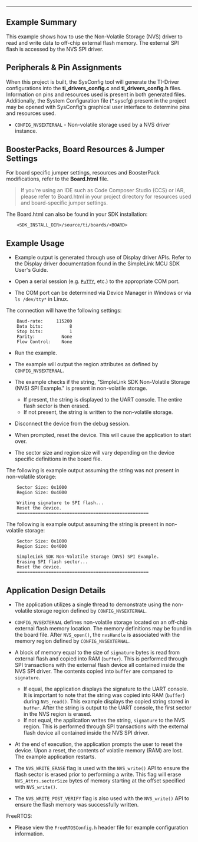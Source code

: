 ---
## Example Summary

This example shows how to use the Non-Volatile Storage (NVS) driver
to read and write data to off-chip external flash memory. The external SPI
flash is accessed by the NVS SPI driver.

## Peripherals & Pin Assignments

When this project is built, the SysConfig tool will generate the TI-Driver
configurations into the __ti_drivers_config.c__ and __ti_drivers_config.h__
files. Information on pins and resources used is present in both generated
files. Additionally, the System Configuration file (\*.syscfg) present in the
project may be opened with SysConfig's graphical user interface to determine
pins and resources used.

* `CONFIG_NVSEXTERNAL` - Non-volatile storage used by a NVS driver instance.

## BoosterPacks, Board Resources & Jumper Settings

For board specific jumper settings, resources and BoosterPack modifications,
refer to the __Board.html__ file.

> If you're using an IDE such as Code Composer Studio (CCS) or IAR, please
refer to Board.html in your project directory for resources used and
board-specific jumper settings.

The Board.html can also be found in your SDK installation:

        <SDK_INSTALL_DIR>/source/ti/boards/<BOARD>

## Example Usage

* Example output is generated through use of Display driver APIs. Refer to the
Display driver documentation found in the  SimpleLink MCU SDK User's Guide.

* Open a serial session (e.g. [`PuTTY`](http://www.putty.org/ "PuTTY's
 Homepage"), etc.) to the appropriate COM port.
 * The COM port can be determined via Device Manager in Windows or via
 `ls /dev/tty*` in Linux.

The connection will have the following settings:
```
    Baud-rate:     115200
    Data bits:          8
    Stop bits:          1
    Parity:          None
    Flow Control:    None
```

* Run the example.

* The example will output the region attributes as defined by `CONFIG_NVSEXTERNAL`.

* The example checks if the string,
  "SimpleLink SDK Non-Volatile Storage (NVS) SPI Example." is present in
  non-volatile storage.
    * If present, the string is displayed to the UART console. The entire flash
    sector is then erased.
    * If not present, the string is written to the non-volatile storage.

 * Disconnect the device from the debug session.

 * When prompted, reset the device. This will cause the application to
start over.

  * The sector size and region size will vary depending on the device specific
  definitions in the board file.

The following is example output assuming the string was not present in non-volatile
storage:
```
    Sector Size: 0x1000
    Region Size: 0x4000

    Writing signature to SPI flash...
    Reset the device.
    ==================================================
```
The following is example output assuming the string is present in non-volatile
storage:
```
    Sector Size: 0x1000
    Region Size: 0x4000

    SimpleLink SDK Non-Volatile Storage (NVS) SPI Example.
    Erasing SPI flash sector...
    Reset the device.
    ==================================================
```

## Application Design Details

* The application utilizes a single thread to demonstrate using the
 non-volatile storage region defined by `CONFIG_NVSEXTERNAL`.

 * `CONFIG_NVSEXTERNAL` defines non-volatile storage located on an off-chip
 external flash memory location. The memory definitions may be found in the
 board file. After `NVS_open()`, the `nvsHandle` is associated with the memory
 region defined by `CONFIG_NVSEXTERNAL`.

* A block of memory equal to the size of `signature` bytes is read from
external flash and copied into RAM (`buffer`). This is performed through SPI
transactions with the external flash device all contained inside the NVS SPI
driver. The contents copied into `buffer` are compared to `signature`.
  * If equal, the application displays the signature to the UART console. It is
    important to note that the string was copied into RAM (`buffer`)
    during `NVS_read()`. This example displays the copied string stored in
    `buffer`. After the string is output to the UART console,
    the first sector in the NVS region is erased.
  * If not equal, the application writes the string, `signature` to the
    NVS region. This is performed through SPI transactions with the external
    flash device all contained inside the NVS SPI driver.

* At the end of execution, the application prompts the user to reset the
device. Upon a reset, the contents of volatile memory (RAM) are lost. The
example application restarts.

* The `NVS_WRITE_ERASE` flag is used with the `NVS_write()` API to ensure the
flash sector is erased prior to performing a write. This flag will erase
`NVS_Attrs.sectorSize` bytes of memory starting at the offset specified with
`NVS_write()`.

* The `NVS_WRITE_POST_VERIFY` flag is also used with the `NVS_write()` API to
ensure the flash memory was successfully written.

FreeRTOS:

* Please view the `FreeRTOSConfig.h` header file for example configuration
information.
